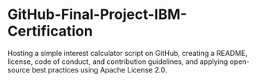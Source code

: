 # GitHub-Final-Project-IBM-Certification
Hosting a simple interest calculator script on GitHub, creating a README, license, code of conduct, and contribution guidelines, and applying open-source best practices using Apache License 2.0.
